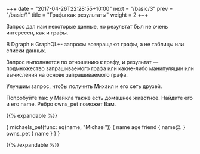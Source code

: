 +++
date =  "2017-04-26T22:28:55+10:00"
next = "/basic/3"
prev = "/basic/1"
title = "Графы как результаты"
weight = 2
+++

Запрос дал нам некоторые данные, но результат был не очень интересен, как и графы.

В Dgraph и GraphQL+- запросы возвращают графы, а не таблицы или списки данных.

Запрос выполняется по отношению к графу, и результат — подмножество запрашиваемого графа или какие-либо манипуляции или вычисления на основе запрашиваемого графа.

Улучшим запрос, чтобы получить Михаил и его сеть друзей.

Попробуйте так: у Майкла также есть домашнее животное. Найдите его и его name. Ребро owns_pet поможет Вам.

{{% expandable %}}

{
  michaels_pet(func: eq(name, "Michael")) {
    name
    age
    friend {
      name@.
    }
    owns_pet {
      name
    }
  }
}

{{% /expandable %}}